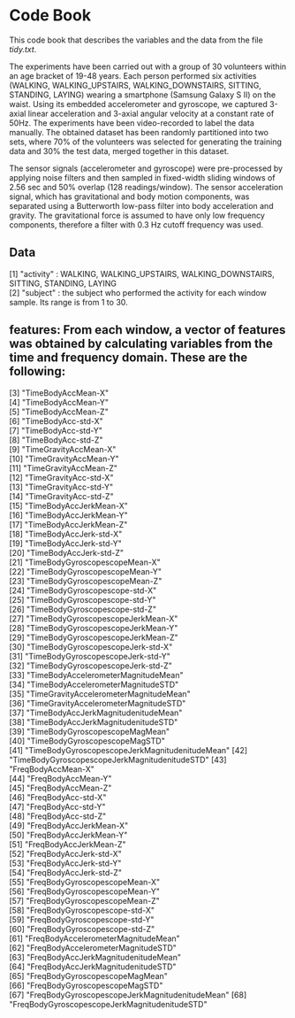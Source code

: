# Code Book

This code book that describes the variables and the data from the file *tidy.txt*.

The experiments have been carried out with a group of 30 volunteers within an age bracket of 19-48 years. Each person performed six activities (WALKING, WALKING_UPSTAIRS, WALKING_DOWNSTAIRS, SITTING, STANDING, LAYING) wearing a smartphone (Samsung Galaxy S II) on the waist. Using its embedded accelerometer and gyroscope, we captured 3-axial linear acceleration and 3-axial angular velocity at a constant rate of 50Hz. The experiments have been video-recorded to label the data manually. The obtained dataset has been randomly partitioned into two sets, where 70% of the volunteers was selected for generating the training data and 30% the test data, merged together in this dataset.

The sensor signals (accelerometer and gyroscope) were pre-processed by applying noise filters and then sampled in fixed-width sliding windows of 2.56 sec and 50% overlap (128 readings/window). The sensor acceleration signal, which has gravitational and body motion components, was separated using a Butterworth low-pass filter into body acceleration and gravity. The gravitational force is assumed to have only low frequency components, therefore a filter with 0.3 Hz cutoff frequency was used.

## Data

[1] "activity" : WALKING, WALKING_UPSTAIRS, WALKING_DOWNSTAIRS, SITTING, STANDING, LAYING                                    
[2] "subject" : the subject who performed the activity for each window sample. Its range is from 1 to 30.

## features:  From each window, a vector of features was obtained by calculating variables from the time and frequency domain. These are the following:                                 
[3] "TimeBodyAccMean-X"                            
[4] "TimeBodyAccMean-Y"                            
[5] "TimeBodyAccMean-Z"                            
[6] "TimeBodyAcc-std-X"                            
[7] "TimeBodyAcc-std-Y"                            
[8] "TimeBodyAcc-std-Z"                            
[9] "TimeGravityAccMean-X"                         
[10] "TimeGravityAccMean-Y"                         
[11] "TimeGravityAccMean-Z"                         
[12] "TimeGravityAcc-std-X"                         
[13] "TimeGravityAcc-std-Y"                         
[14] "TimeGravityAcc-std-Z"                         
[15] "TimeBodyAccJerkMean-X"                        
[16] "TimeBodyAccJerkMean-Y"                        
[17] "TimeBodyAccJerkMean-Z"                        
[18] "TimeBodyAccJerk-std-X"                        
[19] "TimeBodyAccJerk-std-Y"                        
[20] "TimeBodyAccJerk-std-Z"                        
[21] "TimeBodyGyroscopescopeMean-X"                 
[22] "TimeBodyGyroscopescopeMean-Y"                 
[23] "TimeBodyGyroscopescopeMean-Z"                 
[24] "TimeBodyGyroscopescope-std-X"                 
[25] "TimeBodyGyroscopescope-std-Y"                 
[26] "TimeBodyGyroscopescope-std-Z"                 
[27] "TimeBodyGyroscopescopeJerkMean-X"             
[28] "TimeBodyGyroscopescopeJerkMean-Y"             
[29] "TimeBodyGyroscopescopeJerkMean-Z"             
[30] "TimeBodyGyroscopescopeJerk-std-X"             
[31] "TimeBodyGyroscopescopeJerk-std-Y"             
[32] "TimeBodyGyroscopescopeJerk-std-Z"             
[33] "TimeBodyAccelerometerMagnitudeMean"           
[34] "TimeBodyAccelerometerMagnitudeSTD"            
[35] "TimeGravityAccelerometerMagnitudeMean"        
[36] "TimeGravityAccelerometerMagnitudeSTD"         
[37] "TimeBodyAccJerkMagnitudenitudeMean"           
[38] "TimeBodyAccJerkMagnitudenitudeSTD"            
[39] "TimeBodyGyroscopescopeMagMean"                
[40] "TimeBodyGyroscopescopeMagSTD"                 
[41] "TimeBodyGyroscopescopeJerkMagnitudenitudeMean"
[42] "TimeBodyGyroscopescopeJerkMagnitudenitudeSTD"
[43] "FreqBodyAccMean-X"                            
[44] "FreqBodyAccMean-Y"                            
[45] "FreqBodyAccMean-Z"                            
[46] "FreqBodyAcc-std-X"                            
[47] "FreqBodyAcc-std-Y"                            
[48] "FreqBodyAcc-std-Z"                            
[49] "FreqBodyAccJerkMean-X"                        
[50] "FreqBodyAccJerkMean-Y"                        
[51] "FreqBodyAccJerkMean-Z"                        
[52] "FreqBodyAccJerk-std-X"                        
[53] "FreqBodyAccJerk-std-Y"                        
[54] "FreqBodyAccJerk-std-Z"                        
[55] "FreqBodyGyroscopescopeMean-X"                 
[56] "FreqBodyGyroscopescopeMean-Y"                 
[57] "FreqBodyGyroscopescopeMean-Z"                 
[58] "FreqBodyGyroscopescope-std-X"                 
[59] "FreqBodyGyroscopescope-std-Y"                 
[60] "FreqBodyGyroscopescope-std-Z"                 
[61] "FreqBodyAccelerometerMagnitudeMean"           
[62] "FreqBodyAccelerometerMagnitudeSTD"            
[63] "FreqBodyAccJerkMagnitudenitudeMean"           
[64] "FreqBodyAccJerkMagnitudenitudeSTD"            
[65] "FreqBodyGyroscopescopeMagMean"                
[66] "FreqBodyGyroscopescopeMagSTD"                 
[67] "FreqBodyGyroscopescopeJerkMagnitudenitudeMean"
[68] "FreqBodyGyroscopescopeJerkMagnitudenitudeSTD"
